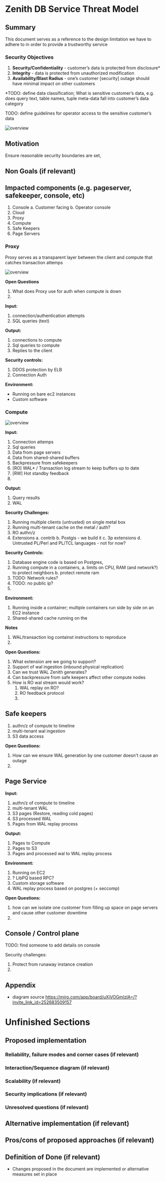 # Zenith DB Service Threat Model 

## Summary
This document serves as a reference to the design limitation we have to adhere to in order to provide a trustworthy service

### Security Objectives

1. **Security/Confidentiality** - customer’s data is protected from disclosure*
2. **Integrity** - data is protected from unauthorized modification
3. **Availability/Blast Radius** - one’s customer [security] outage should have minimal impact on other customers  

*TODO: define data classification; What is sensitive customer’s data, e.g. does query text, table names, tuple meta-data fall into customer’s data category 

TODO: define guidelines for operator access to the sensitive customer’s data

![overview](images/storage_data_flow.png)

## Motivation

Ensure reasonable security boundaries are set, 

## Non Goals (if relevant)



## Impacted components (e.g. pageserver, safekeeper, console, etc)
1. Console
    a. Customer facing
    b. Operator console
2. Cloud
3. Proxy
4. Compute
5. Safe Keepers
6. Page Servers

### Proxy

Proxy serves as a transparent layer between the client and compute that catches transaction attemps 

![overview](images/proxy_flow.png)

**Open Questions**
1. What does Proxy use for auth when compute is down
2. 

**Input:**
1. connection/authentication attempts
2. SQL queries (text) 

**Output:**
1. connections to compute
2. Sql queries to compute
3. Replies to the client

**Security controls:**
1. DDOS protection by ELB
2. Connection Auth

**Environment:**
* Running on bare ec2 instances 
* Custom software

### Compute

![overview](images/compute_data_flow.png)

**Input:**
1. Connection attemps
2. Sql queries
3. Data from page servers
4. Data from shared-shared buffers
5. Backpressure from safekeepers
6. [RO] WAL* / Transaction log stream to keep buffers up to date
7. [RW] Hot standby feedback
8. 

**Output:**
1. Query results
2. WAL 

**Security Challenges:**
1. Running multiple clients (untrusted) on single metal box
2. Running multi-tenant cache on the metal / auth?
3. RO authn/z
4. Extensions
    a. contrib
    b. Postgis - we build it
    c. 3p extensions 
    d. Untrusted PL/Perl and PL/TCL languages - not for now?

**Security Controls:**
1. Database engine code is based on Postgres,  
2. Running compute in a containers, 
    a. limits on CPU, RAM (and network?) to protect neighbors
    b. protect remote ram
3. TODO: Network rules?
4. TODO: no public ip?
5. 

**Environment:**
1. Running inside a container; multiple containers run side by side on an EC2 instance
2. Shared-shared cache running on the 

**Notes**
1. WAL/transaction log containst instructions to reproduce
2. 

**Open Questions:**
1. What extension are we going to support?
2. Support of wal ingestion (inbound physical replication)
3. Can we trust WAL Zenith generates?
4. Can backpressure from safe keepers affect other compute nodes
5. How is RO wal stream would work?
    1. WAL replay on RO?
    2. RO feedback protocol
    3. 

## Safe keepers
1. authn/z of compute to timeline
2. multi-tenant wal ingestion
3. S3 data access


**Open Questions:**
1. How can we ensure WAL generation by one customer doesn't cause an outage
2. 

## Page Service

**Input:**
1. authn/z of compute to timeline
2. multi-tenant WAL
3. S3 pages (Restore, reading cold pages)
4. S3 processed WAL
5. Pages from WAL replay process

**Output:**
1. Pages to Compute
2. Pages to S3
3. Pages and processed wal to WAL replay process


**Environment:**
1. Running on EC2
2. ? LibPQ based RPC?
3. Custom storage software
4. WAL replay process based on postgres (+ seccomp)

**Open Questions:**
1. how can we isolate one customer from filling up space on page servers and cause other customer downtime
2. 



## Console / Control plane

TODO: find someone to add details on console

Security challenges:

1. Protect from runaway instance creation
2. 



## Appendix
* diagram source https://miro.com/app/board/uXjVOGmlzIA=/?invite_link_id=252683509157

# Unfinished Sections

## Proposed implementation

### Reliability, failure modes and corner cases (if relevant)

### Interaction/Sequence diagram (if relevant)

### Scalability (if relevant)

### Security implications (if relevant)

### Unresolved questions (if relevant)

## Alternative implementation (if relevant)

## Pros/cons of proposed approaches (if relevant)

## Definition of Done (if relevant)
* Changes proposed in the document are implemented or alternative measures set in place
